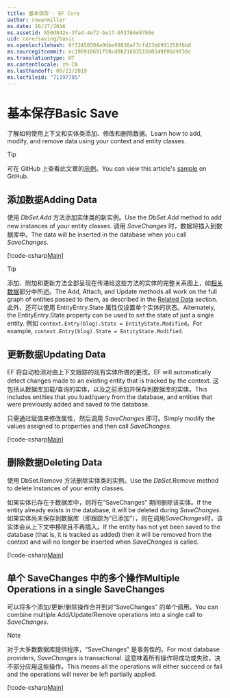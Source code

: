 ```yaml
---
title: 基本保存 - EF Core
author: rowanmiller
ms.date: 10/27/2016
ms.assetid: 850d842e-3fad-4ef2-be17-053768e97b9e
uid: core/saving/basic
ms.openlocfilehash: 6f72458504a9dbe99038af7cfd23b6991258f6b8
ms.sourcegitcommit: ec196918691f50cd0b21693515b0549f06d9f39c
ms.translationtype: HT
ms.contentlocale: zh-CN
ms.lasthandoff: 09/23/2019
ms.locfileid: "71197785"
---
```

# <a name="basic-save"></a><span data-ttu-id="35866-102">基本保存</span><span class="sxs-lookup"><span data-stu-id="35866-102">Basic Save</span></span>

<span data-ttu-id="35866-103">了解如何使用上下文和实体类添加、修改和删除数据。</span><span class="sxs-lookup"><span data-stu-id="35866-103">Learn how to add, modify, and remove data using your context and entity classes.</span></span>

> [!TIP]  
> <span data-ttu-id="35866-104">可在 GitHub 上查看此文章的[示例](https://github.com/aspnet/EntityFramework.Docs/tree/master/samples/core/Saving/Basics/)。</span><span class="sxs-lookup"><span data-stu-id="35866-104">You can view this article's [sample](https://github.com/aspnet/EntityFramework.Docs/tree/master/samples/core/Saving/Basics/) on GitHub.</span></span>

## <a name="adding-data"></a><span data-ttu-id="35866-105">添加数据</span><span class="sxs-lookup"><span data-stu-id="35866-105">Adding Data</span></span>

<span data-ttu-id="35866-106">使用 *DbSet.Add* 方法添加实体类的新实例。</span><span class="sxs-lookup"><span data-stu-id="35866-106">Use the *DbSet.Add* method to add new instances of your entity classes.</span></span> <span data-ttu-id="35866-107">调用 *SaveChanges* 时，数据将插入到数据库中。</span><span class="sxs-lookup"><span data-stu-id="35866-107">The data will be inserted in the database when you call *SaveChanges*.</span></span>

[!code-csharp[Main](../../../samples/core/Saving/Basics/Sample.cs#Add)]

> [!TIP]  
> <span data-ttu-id="35866-108">添加、附加和更新方法全部呈现在传递给这些方法的实体的完整关系图上，如[相关数据](related-data.md)部分中所述。</span><span class="sxs-lookup"><span data-stu-id="35866-108">The Add, Attach, and Update methods all work on the full graph of entities passed to them, as described in the [Related Data](related-data.md) section.</span></span> <span data-ttu-id="35866-109">此外，还可以使用 EntityEntry.State 属性仅设置单个实体的状态。</span><span class="sxs-lookup"><span data-stu-id="35866-109">Alternately, the EntityEntry.State property can be used to set the state of just a single entity.</span></span> <span data-ttu-id="35866-110">例如 `context.Entry(blog).State = EntityState.Modified`。</span><span class="sxs-lookup"><span data-stu-id="35866-110">For example, `context.Entry(blog).State = EntityState.Modified`.</span></span>

## <a name="updating-data"></a><span data-ttu-id="35866-111">更新数据</span><span class="sxs-lookup"><span data-stu-id="35866-111">Updating Data</span></span>

<span data-ttu-id="35866-112">EF 将自动检测对由上下文跟踪的现有实体所做的更改。</span><span class="sxs-lookup"><span data-stu-id="35866-112">EF will automatically detect changes made to an existing entity that is tracked by the context.</span></span> <span data-ttu-id="35866-113">这包括从数据库加载/查询的实体，以及之前添加并保存到数据库的实体。</span><span class="sxs-lookup"><span data-stu-id="35866-113">This includes entities that you load/query from the database, and entities that were previously added and saved to the database.</span></span>

<span data-ttu-id="35866-114">只需通过赋值来修改属性，然后调用 *SaveChanges* 即可。</span><span class="sxs-lookup"><span data-stu-id="35866-114">Simply modify the values assigned to properties and then call *SaveChanges*.</span></span>

[!code-csharp[Main](../../../samples/core/Saving/Basics/Sample.cs#Update)]

## <a name="deleting-data"></a><span data-ttu-id="35866-115">删除数据</span><span class="sxs-lookup"><span data-stu-id="35866-115">Deleting Data</span></span>

<span data-ttu-id="35866-116">使用 DbSet.Remove  方法删除实体类的实例。</span><span class="sxs-lookup"><span data-stu-id="35866-116">Use the *DbSet.Remove* method to delete instances of your entity classes.</span></span>

<span data-ttu-id="35866-117">如果实体已存在于数据库中，则将在“SaveChanges”  期间删除该实体。</span><span class="sxs-lookup"><span data-stu-id="35866-117">If the entity already exists in the database, it will be deleted during *SaveChanges*.</span></span> <span data-ttu-id="35866-118">如果实体尚未保存到数据库（即跟踪为“已添加”），则在调用*SaveChanges*时，该实体会从上下文中移除且不再插入。</span><span class="sxs-lookup"><span data-stu-id="35866-118">If the entity has not yet been saved to the database (that is, it is tracked as added) then it will be removed from the context and will no longer be inserted when *SaveChanges* is called.</span></span>

[!code-csharp[Main](../../../samples/core/Saving/Basics/Sample.cs#Remove)]

## <a name="multiple-operations-in-a-single-savechanges"></a><span data-ttu-id="35866-119">单个 SaveChanges 中的多个操作</span><span class="sxs-lookup"><span data-stu-id="35866-119">Multiple Operations in a single SaveChanges</span></span>

<span data-ttu-id="35866-120">可以将多个添加/更新/删除操作合并到对“SaveChanges”  的单个调用。</span><span class="sxs-lookup"><span data-stu-id="35866-120">You can combine multiple Add/Update/Remove operations into a single call to *SaveChanges*.</span></span>

> [!NOTE]  
> <span data-ttu-id="35866-121">对于大多数数据库提供程序，“SaveChanges”  是事务性的。</span><span class="sxs-lookup"><span data-stu-id="35866-121">For most database providers, *SaveChanges* is transactional.</span></span> <span data-ttu-id="35866-122">这意味着所有操作将成功或失败，决不部分应用这些操作。</span><span class="sxs-lookup"><span data-stu-id="35866-122">This means  all the operations will either succeed or fail and the operations will never be left partially applied.</span></span>

[!code-csharp[Main](../../../samples/core/Saving/Basics/Sample.cs#MultipleOperations)]

